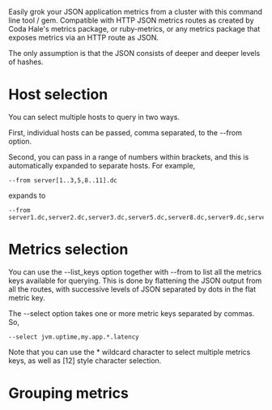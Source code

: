 Easily grok your JSON application metrics from a cluster with this command line tool / gem.
Compatible with HTTP JSON metrics routes as created by Coda Hale's metrics package, or ruby-metrics,
or any metrics package that exposes metrics via an HTTP route as JSON.

The only assumption is that the JSON consists of deeper and deeper levels of hashes.

Host selection
==============
You can select multiple hosts to query in two ways.

First, individual hosts can be passed, comma separated, to the --from option.

Second, you can pass in a range of numbers within brackets, and this is automatically expanded to separate
hosts.  For example,

    --from server[1..3,5,8..11].dc

expands to

    --from server1.dc,server2.dc,server3.dc,server5.dc,server8.dc,server9.dc,server10.dc,server11.dc

Metrics selection
=================
You can use the --list_keys option together with --from to list all the metrics keys available for querying.
This is done by flattening the JSON output from all the routes, with successive levels of JSON separated by
dots in the flat metric key.

The --select option takes one or more metric keys separated by commas.  So,

    --select jvm.uptime,my.app.*.latency

Note that you can use the * wildcard character to select multiple metrics keys, as well as [12] style
character selection.

Grouping metrics
================